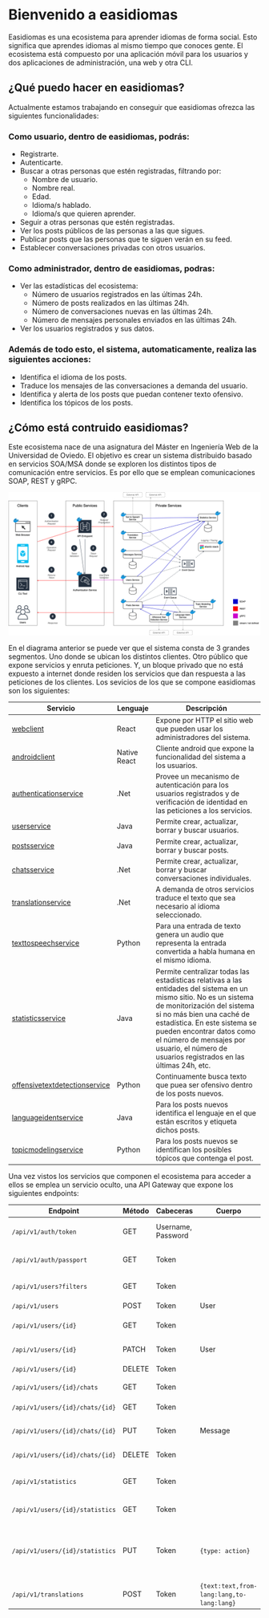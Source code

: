 # Bienvenido a easidiomas
Easidiomas es una ecosistema para aprender idiomas de forma social. Esto significa que aprendes idiomas al mismo tiempo que conoces gente. El ecosistema está compuesto por una aplicación móvil para los usuarios y dos aplicaciones de administración, una web y otra CLI.

## ¿Qué puedo hacer en easidiomas?
Actualmente estamos trabajando en conseguir que easidiomas ofrezca las siguientes funcionalidades:

### Como usuario, dentro de easidiomas, podrás:
- Registrarte.
- Autenticarte.
- Buscar a otras personas que estén registradas, filtrando por:
  * Nombre de usuario.
  * Nombre real.
  * Edad.
  * Idioma/s hablado.
  * Idioma/s que quieren aprender.
- Seguir a otras personas que estén registradas.
- Ver los posts públicos de las personas a las que sigues.
- Publicar posts que las personas que te siguen verán en su feed.
- Establecer conversaciones privadas con otros usuarios.

### Como administrador, dentro de easidiomas, podras:
- Ver las estadísticas del ecosistema:
  * Número de usuarios registrados en las últimas 24h.
  * Número de posts realizados en las últimas 24h.
  * Número de conversaciones nuevas en las últimas 24h.
  * Número de mensajes personales enviados en las últimas 24h.
- Ver los usuarios registrados y sus datos.

### Además de todo esto, el sistema, automaticamente, realiza las siguientes acciones:
- Identifica el idioma de los posts.
- Traduce los mensajes de las conversaciones a demanda del usuario.
- Identifica y alerta de los posts que puedan contener texto ofensivo.
- Identifica los tópicos de los posts.

## ¿Cómo está contruido easidiomas?
Este ecosistema nace de una asignatura del Máster en Ingeniería Web de la Universidad de Oviedo. El objetivo es crear un sistema distribuido basado en servicios SOA/MSA donde se exploren los distintos tipos de comunicación entre servicios. Es por ello que se emplean comunicaciones SOAP, REST y gRPC.

![Diagrama de arquitectura general](docs/arc-page-6.png)

En el diagrama anterior se puede ver que el sistema consta de 3 grandes segmentos. Uno donde se ubican los distintos clientes. Otro público que expone servicios y enruta peticiones. Y, un bloque privado que no está expuesto a internet donde residen los servicios que dan respuesta a las peticiones de los clientes. Los sevicios de los que se compone easidiomas son los siguientes:

| Servicio                                              | Lenguaje      | Descripción                                                                                                                       |
| ---------------------------------------------------- | ------------- | --------------------------------------------------------------------------------------------------------------------------------- |
| [webclient](./src/webclient)                           | React            | Expone por HTTP el sitio web que pueden usar los administradores del sistema. |
| [androidclient](./src/androidclient)                     | Native React            | Cliente android que expone la funcionalidad del sistema a los usuarios.                                                           |
| [authenticationservice](./src/authenticationservice) | .Net            | Provee un mecanismo de autenticación para los usuarios registrados y de verificación de identidad en las peticiones a los servicios.                        |
| [userservice](./src/userservice)             | Java       | Permite crear, actualizar, borrar y buscar usuarios. |
| [postsservice](./src/postsservice)               | Java       | Permite crear, actualizar, borrar y buscar posts.                                     |
| [chatsservice](./src/messagesservice)             | .Net            | Permite crear, actualizar, borrar y buscar conversaciones individuales.                                 |
| [translationservice](./src/translationservice)                   | .Net        |A demanda de otros servicios traduce el texto que sea necesario al idioma seleccionado.                                                                                   |
| [texttospeechservice](./src/texttospeechservice)             | Python            | Para una entrada de texto genera un audio que representa la entrada convertida a habla humana en el mismo idioma.                            |
| [statisticsservice](./src/statisticsservice) | Java        | Permite centralizar todas las estadísticas relativas a las entidades del sistema en un mismo sitio. No es un sistema de monitorización del sistema si no más bien una caché de estadística. En este sistema se pueden encontrar datos como el número de mensajes por usuario, el número de usuarios registrados en las últimas 24h, etc.                                                                      |
| [offensivetextdetectionservice](./src/offensivetextdetectionservice)                         | Python          | Continuamente busca texto que puea ser ofensivo dentro de los posts nuevos.                                                                                   |
| [languageidentservice](./src/languageidentservice)                 | Java | Para los posts nuevos identifica el lenguaje en el que están escritos y etiqueta dichos posts.                                              |
| [topicmodelingservice](./src/topicmodelingservice)                 | Python | Para los posts nuevos se identifican los posibles tópicos que contenga el post.                                              |

Una vez vistos los servicios que componen el ecosistema para acceder a ellos se emplea un servicio oculto, una API Gateway que expone los siguientes endpoints:

| Endpoint | Método | Cabeceras | Cuerpo | Resultado|Descripción|
|----------|--------|-----------|--------|----------|-----------|
|`/api/v1/auth/token`|GET|Username, Password||200 + Token, 401|Valida las credenciales y genera un token de acceso.|
|`/api/v1/auth/passport`|GET|Token||200 + Passport, 401|Verifica el token de acceso y genera un pasaporte para la petición.|
|||||||
|`/api/v1/users?filters`|GET|Token||200 Users|Busca entre los usuarios aplicando los filtros.|
|`/api/v1/users`|POST|Token|User|201 + User, 409|Crea un nuevo usuario.|
|`/api/v1/users/{id}`|GET|Token||200 + User, 404|Devuelve un usuario concreto.|
|`/api/v1/users/{id}`|PATCH|Token|User|200 + User, 404-409|Modifica un usuario.|
|`/api/v1/users/{id}`|DELETE|Token||200, 404|Elimina un usuario.|
|||||||
|`/api/v1/users/{id}/chats`|GET|Token||200 Chats, 404|Devuelve todos los chats de un usuario.|
|`/api/v1/users/{id}/chats/{id}`|GET|Token||201 Chat, 404-409|Devuelve el chat entre dos usuarios|
|`/api/v1/users/{id}/chats/{id}`|PUT|Token|Message|200, 404|Añade un mensaje al chat entre dos usuarios. Si el chat no existe lo crea.|
|`/api/v1/users/{id}/chats/{id}`|DELETE|Token||200, 404|Elimina un chat entre dos usuarios.|
|||||||
|`/api/v1/statistics`|GET|Token||200 Statistics, 404|Devuelve todas las estadísticas del ecosistema.|
|`/api/v1/users/{id}/statistics`|GET|Token||200 Statistics, 404|Devuelve las estadísticas de un usuario.|
|`/api/v1/users/{id}/statistics`|PUT|Token|`{type: action}`|201, 409|Aplica la acción indicada sobre el tipo de estadística indicado. Los tipos son: `translations/chats/logins`. Y las acciones son: `add-one/remove-one`.|
|||||||
|`/api/v1/translations`|POST|Token|`{text:text,from-lang:lang,to-lang:lang}`|201 Translation, 404|Devuelve la traduciión para un texto dado.|